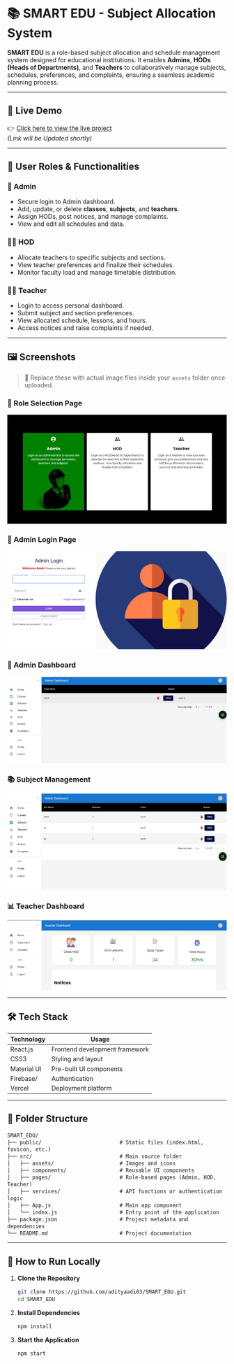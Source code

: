 # 📚 SMART EDU - Subject Allocation System

**SMART EDU** is a role-based subject allocation and schedule management system designed for educational institutions. It enables **Admins**, **HODs (Heads of Departments)**, and **Teachers** to collaboratively manage subjects, schedules, preferences, and complaints, ensuring a seamless academic planning process.

---

## 🚀 Live Demo

👉 [Click here to view the live project](https://smart-edu.vercel.app)  
*(Link will be Updated shortly)*

---

## 👥 User Roles & Functionalities

### 👤 Admin
- Secure login to Admin dashboard.
- Add, update, or delete **classes**, **subjects**, and **teachers**.
- Assign HODs, post notices, and manage complaints.
- View and edit all schedules and data.

### 🧑‍🏫 HOD
- Allocate teachers to specific subjects and sections.
- View teacher preferences and finalize their schedules.
- Monitor faculty load and manage timetable distribution.

### 👨‍🏫 Teacher
- Login to access personal dashboard.
- Submit subject and section preferences.
- View allocated schedule, lessons, and hours.
- Access notices and raise complaints if needed.

---

## 🖼️ Screenshots

> 📌 Replace these with actual image files inside your `assets` folder once uploaded.

### 🔸 Role Selection Page
![Role Selection](Screenshots/Picture1.jpg)

### 🔐 Admin Login Page
![Admin Login](Screenshots/Picture2.jpg)

### 🧭 Admin Dashboard
![Admin Dashboard](Screenshots/Picture3.jpg)

### 📚 Subject Management
![Subject Management](Screenshots/Picture5.jpg)

### 📊 Teacher Dashboard
![Teacher Dashboard](Screenshots/Picture4.jpg)

---

## 🛠️ Tech Stack

| Technology     | Usage                                |
|----------------|---------------------------------------|
| React.js       | Frontend development framework        |
| CSS3           | Styling and layout                    |
| Material UI    | Pre-built UI components               |
| Firebase/      | Authentication                        |
| Vercel         | Deployment platform                   |

---

## 📁 Folder Structure

```
SMART_EDU/
├── public/                         # Static files (index.html, favicon, etc.)
├── src/                            # Main source folder
│   ├── assets/                     # Images and icons
│   ├── components/                 # Reusable UI components
│   ├── pages/                      # Role-based pages (Admin, HOD, Teacher)
│   ├── services/                   # API functions or authentication logic
│   ├── App.js                      # Main app component
│   └── index.js                    # Entry point of the application
├── package.json                    # Project metadata and dependencies
└── README.md                       # Project documentation
```



---

## 🧪 How to Run Locally

1. **Clone the Repository**
   ```bash
   git clone https://github.com/adityaadi03/SMART_EDU.git
   cd SMART_EDU
   ```

2. **Install Dependencies**
   ```bash
   npm install
   ```

3. **Start the Application**
   ```bash
   npm start
   ```




